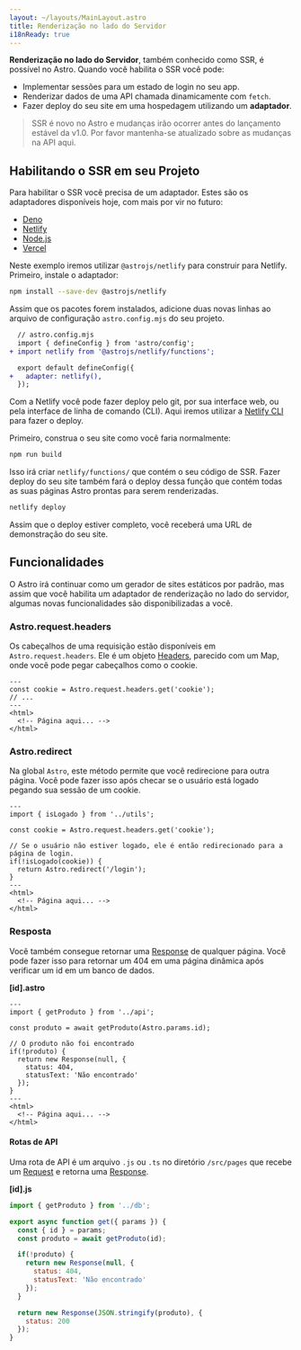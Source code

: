 ```yaml
---
layout: ~/layouts/MainLayout.astro
title: Renderização no lado do Servidor
i18nReady: true
---
```


**Renderização no lado do Servidor**, também conhecido como SSR, é possível no Astro. Quando você habilita o SSR você pode:
- Implementar sessões para um estado de login no seu app.
- Renderizar dados de uma API chamada dinamicamente com `fetch`.
- Fazer deploy do seu site em uma hospedagem utilizando um **adaptador**. 

> SSR é novo no Astro e mudanças irão ocorrer antes do lançamento estável da v1.0. Por favor mantenha-se atualizado sobre as mudanças na API aqui.


## Habilitando o SSR em seu Projeto

Para habilitar o SSR você precisa de um adaptador. Estes são os adaptadores disponíveis hoje, com mais por vir no futuro:

- [Deno](https://github.com/withastro/astro/tree/main/packages/integrations/deno)
- [Netlify](https://github.com/withastro/astro/tree/main/packages/integrations/netlify)
- [Node.js](https://github.com/withastro/astro/tree/main/packages/integrations/node)
- [Vercel](https://github.com/withastro/astro/tree/main/packages/integrations/vercel)

Neste exemplo iremos utilizar `@astrojs/netlify` para construir para Netlify. Primeiro, instale o adaptador:

```bash
npm install --save-dev @astrojs/netlify
```

Assim que os pacotes forem instalados, adicione duas novas linhas ao arquivo de configuração `astro.config.mjs` do seu projeto.

```diff
  // astro.config.mjs
  import { defineConfig } from 'astro/config';
+ import netlify from '@astrojs/netlify/functions';

  export default defineConfig({
+   adapter: netlify(),
  });
``` 

Com a Netlify você pode fazer deploy pelo git, por sua interface web, ou pela interface de linha de comando (CLI). Aqui iremos utilizar a [Netlify CLI](https://docs.netlify.com/cli/get-started/) para fazer o deploy.

Primeiro, construa o seu site como você faria normalmente:

```bash
npm run build
```

Isso irá criar `netlify/functions/` que contém o seu código de SSR. Fazer deploy do seu site também fará o deploy dessa função que contém todas as suas páginas Astro prontas para serem renderizadas.

```bash
netlify deploy
```

Assim que o deploy estiver completo, você receberá uma URL de demonstração do seu site.

## Funcionalidades

O Astro irá continuar como um gerador de sites estáticos por padrão, mas assim que você habilita um adaptador de renderização no lado do servidor, algumas novas funcionalidades são disponibilizadas a você.

### Astro.request.headers

Os cabeçalhos de uma requisição estão disponíveis em `Astro.request.headers`. Ele é um objeto [Headers](https://developer.mozilla.org/en-US/docs/Web/API/Headers), parecido com um Map, onde você pode pegar cabeçalhos como o cookie.

```astro
---
const cookie = Astro.request.headers.get('cookie');
// ...
---
<html>
  <!-- Página aqui... -->
</html>
```

### Astro.redirect

Na global `Astro`, este método permite que você redirecione para outra página. Você pode fazer isso após checar se o usuário está logado pegando sua sessão de um cookie.

```astro
---
import { isLogado } from '../utils';

const cookie = Astro.request.headers.get('cookie');

// Se o usuário não estiver logado, ele é então redirecionado para a página de login.
if(!isLogado(cookie)) {
  return Astro.redirect('/login');
}
---
<html>
  <!-- Página aqui... -->
</html>
```

### Resposta

Você também consegue retornar uma [Response](https://developer.mozilla.org/pt-BR/docs/Web/API/Response) de qualquer página. Você pode fazer isso para retornar um 404 em uma página dinâmica após verificar um id em um banco de dados.

__[id].astro__

```astro
---
import { getProduto } from '../api';

const produto = await getProduto(Astro.params.id);

// O produto não foi encontrado
if(!produto) {
  return new Response(null, {
    status: 404,
    statusText: 'Não encontrado'
  });
}
---
<html>
  <!-- Página aqui... -->
</html>
```

#### Rotas de API

Uma rota de API é um arquivo `.js` ou `.ts` no diretório `/src/pages` que recebe um [Request](https://developer.mozilla.org/pt-BR/docs/Web/API/Request) e retorna uma [Response](https://developer.mozilla.org/pt-BR/docs/Web/API/Response).

__[id].js__
```js
import { getProduto } from '../db';

export async function get({ params }) {
  const { id } = params;
  const produto = await getProduto(id);

  if(!produto) {
    return new Response(null, {
      status: 404,
      statusText: 'Não encontrado'
    });
  }

  return new Response(JSON.stringify(produto), {
    status: 200
  });
}
```
